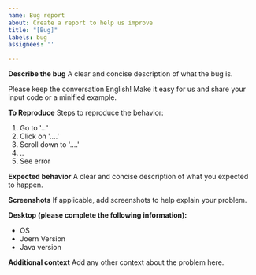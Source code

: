 ```yaml
---
name: Bug report
about: Create a report to help us improve
title: "[Bug]"
labels: bug
assignees: ''

---
```


**Describe the bug**
A clear and concise description of what the bug is. 

Please keep the conversation English! Make it easy for us and share your input code or a minified example. 

**To Reproduce**
Steps to reproduce the behavior:
1. Go to '...'
2. Click on '....'
3. Scroll down to '....'
4. ..
5. See error

**Expected behavior**
A clear and concise description of what you expected to happen.

**Screenshots**
If applicable, add screenshots to help explain your problem.

**Desktop (please complete the following information):**
 - OS
 - Joern Version 
 - Java version

**Additional context**
Add any other context about the problem here.
